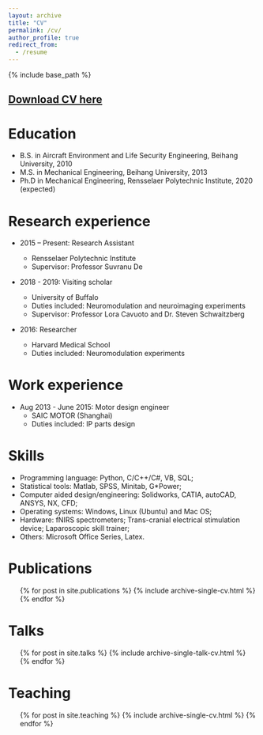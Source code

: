 ```yaml
---
layout: archive
title: "CV"
permalink: /cv/
author_profile: true
redirect_from:
  - /resume
---
```


{% include base_path %}

[Download CV here](http://yuanyuangao216.github.io/files/Resume_industry.pdf)
--------------------

Education
======
* B.S. in Aircraft Environment and Life Security Engineering, Beihang University, 2010
* M.S. in Mechanical Engineering, Beihang University, 2013
* Ph.D in Mechanical Engineering, Rensselaer Polytechnic Institute, 2020 (expected)

Research experience
======
* 2015 – Present: Research Assistant
  * Rensselaer Polytechnic Institute
  * Supervisor: Professor Suvranu De

* 2018 - 2019: Visiting scholar
  * University of Buffalo 
  * Duties included: Neuromodulation and neuroimaging experiments
  * Supervisor: Professor Lora Cavuoto and Dr. Steven Schwaitzberg

* 2016: Researcher
  * Harvard Medical School
  * Duties included: Neuromodulation experiments

Work experience
======
* Aug 2013 - June 2015: Motor design engineer 
  * SAIC MOTOR (Shanghai)
  * Duties included: IP parts design

  
Skills
======
* Programming language: Python, C/C++/C#, VB, SQL; 
* Statistical tools: Matlab, SPSS, Minitab, G*Power; 
* Computer aided design/engineering: Solidworks, CATIA, autoCAD, ANSYS, NX, CFD; 
* Operating systems: Windows, Linux (Ubuntu) and Mac OS;
* Hardware: fNIRS spectrometers; Trans-cranial electrical stimulation device; Laparoscopic skill trainer;
* Others: Microsoft Office Series, Latex.


Publications
======
  <ul>{% for post in site.publications %}
    {% include archive-single-cv.html %}
  {% endfor %}</ul>
  
Talks
======
  <ul>{% for post in site.talks %}
    {% include archive-single-talk-cv.html %}
  {% endfor %}</ul>
  
Teaching
======
  <ul>{% for post in site.teaching %}
    {% include archive-single-cv.html %}
  {% endfor %}</ul>
  
